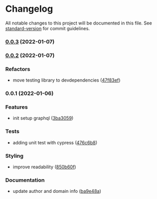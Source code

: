 # Changelog

All notable changes to this project will be documented in this file. See [standard-version](https://github.com/conventional-changelog/standard-version) for commit guidelines.

### [0.0.3](https://github.com/JaenalLeeGenMao/nextjs-graphql-typescript/compare/v0.0.2...v0.0.3) (2022-01-07)

### [0.0.2](https://github.com/JaenalLeeGenMao/nextjs-graphql-typescript/compare/v0.0.1...v0.0.2) (2022-01-07)


### Refactors

* move testing library to devdependencies ([47f83ef](https://github.com/JaenalLeeGenMao/nextjs-graphql-typescript/commit/47f83ef4fdcb6d651ad9e6194dd5dd5a7b3d492a))

### 0.0.1 (2022-01-06)


### Features

* init setup graphql ([3ba3059](https://github.com/JaenalLeeGenMao/nextjs-graphql-typescript/commit/3ba30598a9b396c21eab8f78ca4f67e585d9b1d8))


### Tests

* adding unit test with cypress ([476c6b8](https://github.com/JaenalLeeGenMao/nextjs-graphql-typescript/commit/476c6b84c246de274041956ec1a498b1e0014d90))


### Styling

* improve readability ([850b60f](https://github.com/JaenalLeeGenMao/nextjs-graphql-typescript/commit/850b60f2ce9b092cf08d916a20cfc89469d78daf))


### Documentation

* update author and domain info ([ba9e48a](https://github.com/JaenalLeeGenMao/nextjs-graphql-typescript/commit/ba9e48a36f6ac6e096b5de2076d87badcae532e3))
